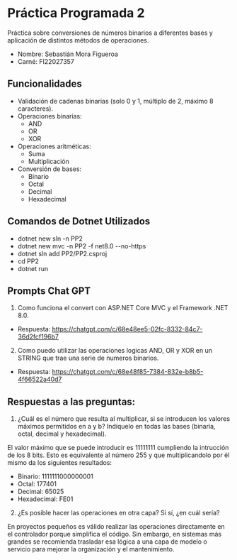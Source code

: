 # Práctica Programada 2

Práctica sobre conversiones de números binarios a diferentes bases y aplicación de distintos métodos de operaciones.

- Nombre: Sebastián Mora Figueroa
- Carné: FI22027357

## Funcionalidades
- Validación de cadenas binarias (solo 0 y 1, múltiplo de 2, máximo 8 caracteres).
- Operaciones binarias:
  - AND
  - OR
  - XOR
- Operaciones aritméticas:
  - Suma
  - Multiplicación
- Conversión de bases:
  - Binario
  - Octal
  - Decimal
  - Hexadecimal

## Comandos de Dotnet Utilizados

- dotnet new sln -n PP2
- dotnet new mvc -n PP2 -f net8.0 --no-https
- dotnet sln add PP2/PP2.csproj
- cd PP2
- dotnet run

## Prompts Chat GPT

1. Como funciona el convert con ASP.NET Core MVC y el Framework .NET 8.0.

- Respuesta: https://chatgpt.com/c/68e48ee5-02fc-8332-84c7-36d2fcf196b7

2. Como puedo utilizar las operaciones logicas AND, OR y XOR en un STRING que trae una serie de numeros binarios.
- Respuesta: https://chatgpt.com/c/68e48f85-7384-832e-b8b5-4f66522a40d7

## Respuestas a las preguntas: 

1. ¿Cuál es el número que resulta al multiplicar, si se introducen los valores máximos permitidos en a y b? Indíquelo en todas las bases (binaria, octal, decimal y hexadecimal).

El valor máximo que se puede introducir es 11111111 cumpliendo la intrucción de los 8 bits. Esto es equivalente al número 255 y que multiplicandolo por él mismo da los siguientes resultados:

- Binario: 1111111000000001
- Octal: 177401
- Decimal: 65025
- Hexadecimal: FE01

2. ¿Es posible hacer las operaciones en otra capa? Si sí, ¿en cuál sería?

En proyectos pequeños es válido realizar las operaciones directamente en el controlador porque simplifica el código.
Sin embargo, en sistemas más grandes se recomienda trasladar esa lógica a una capa de modelo o servicio para mejorar la organización y el mantenimiento.
